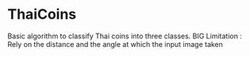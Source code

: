 # ThaiCoins
Basic algorithm to classify Thai coins into three classes.
BIG Limitation : Rely on the distance and the angle at which the input image taken

